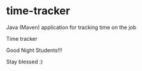 # time-tracker
Java (Maven) application for tracking time on the job

Time tracker

Good Night Students!!!

Stay blessed :)
